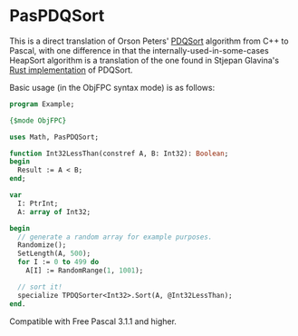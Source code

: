 # PasPDQSort
This is a direct translation of Orson Peters' [PDQSort](https://github.com/orlp/pdqsort) algorithm from C++ to Pascal,
with one difference in that the internally-used-in-some-cases HeapSort algorithm is a translation of the one found in Stjepan Glavina's
[Rust implementation](https://github.com/stjepang/pdqsort) of PDQSort.

Basic usage (in the ObjFPC syntax mode) is as follows:

```Pascal
program Example;

{$mode ObjFPC}

uses Math, PasPDQSort;

function Int32LessThan(constref A, B: Int32): Boolean;
begin
  Result := A < B;
end;

var
  I: PtrInt;
  A: array of Int32;

begin
  // generate a random array for example purposes.
  Randomize();
  SetLength(A, 500);
  for I := 0 to 499 do
    A[I] := RandomRange(1, 1001);

  // sort it!
  specialize TPDQSorter<Int32>.Sort(A, @Int32LessThan);
end.
```

Compatible with Free Pascal 3.1.1 and higher.
